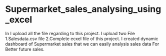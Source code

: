 # Supermarket_sales_analysing_using_excel 
In I upload all the file regarding to this project.
I upload two File 1.Salesdata.csv file 2.Complete ecxel file of this project.
I created dynamic dashboard of Supermarket sales that we can easily analysis sales data For Better future sales. 
